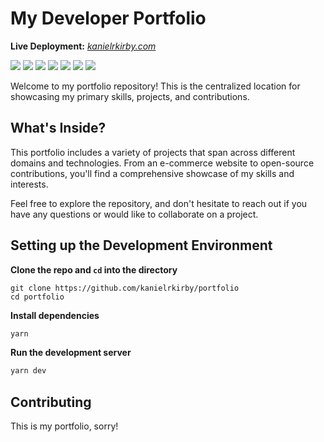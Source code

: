 # My Developer Portfolio

**Live Deployment:** *[kanielrkirby.com](https://app.kanielrkirby.com)*

![](https://img.shields.io/badge/HTML5-E34F26?style=for-the-badge&logo=html5&logoColor=white)
![](https://img.shields.io/badge/CSS3-1572B6?style=for-the-badge&logo=css3&logoColor=white)
![](https://img.shields.io/badge/TypeScript-007ACC?style=for-the-badge&logo=typescript&logoColor=white)
![](https://img.shields.io/badge/Astro-%23372A71.svg?&style=for-the-badge&logo=astro&logoColor=white)
![](https://img.shields.io/badge/React-20232A?style=for-the-badge&logo=react&logoColor=61DAFB)
![](https://img.shields.io/badge/Netlify-00C7B7?style=for-the-badge&logo=netlify&logoColor=white)
![](https://img.shields.io/badge/ThreeJS-000000?style=for-the-badge&logo=three.js&logoColor=white)

Welcome to my portfolio repository! This is the centralized location for showcasing my primary skills, projects, and contributions.

## What's Inside?

This portfolio includes a variety of projects that span across different domains and technologies. From an e-commerce website to open-source contributions, you'll find a comprehensive showcase of my skills and interests.

Feel free to explore the repository, and don't hesitate to reach out if you have any questions or would like to collaborate on a project.

## Setting up the Development Environment

**Clone the repo and `cd` into the directory**

```git
git clone https://github.com/kanielrkirby/portfolio
cd portfolio
```

**Install dependencies**

```bash
yarn
```

**Run the development server**

```bash
yarn dev
```

## Contributing

This is my portfolio, sorry!
